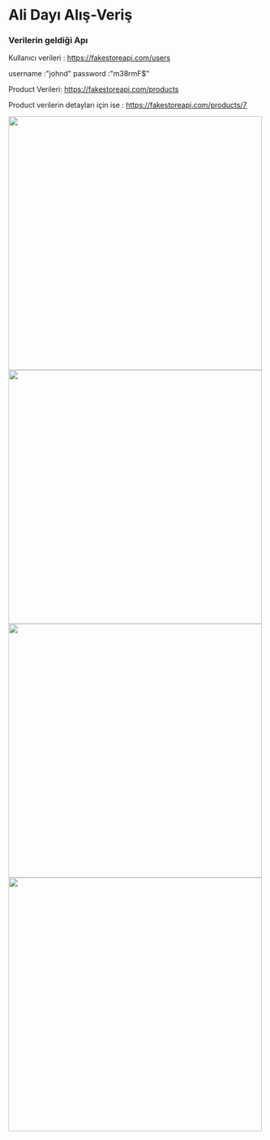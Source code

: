 # Ali Dayı Alış-Veriş 
### Verilerin geldiği Apı 

 Kullanıcı verileri : https://fakestoreapi.com/users
 
 username	:"johnd"
 password	:"m38rmF$"
 
 Product Verileri: https://fakestoreapi.com/products
 
 Product verilerin detayları için ise : https://fakestoreapi.com/products/7
 

<img src="https://user-images.githubusercontent.com/109723263/202697555-abea4e49-16d8-43e0-af1c-228dce9e0f4b.png" height="500" /><img src="https://user-images.githubusercontent.com/109723263/202697561-f6e07dfd-9c70-483e-a0de-22734a31b699.png" height="500" /><img src="https://user-images.githubusercontent.com/109723263/202697639-cbfe5aab-26f9-460b-8325-20167adb3336.png" height="500" /><img src="https://user-images.githubusercontent.com/109723263/202697921-ab0ab68f-d50c-41e5-94de-26f21f9b440a.png" height="500" />


